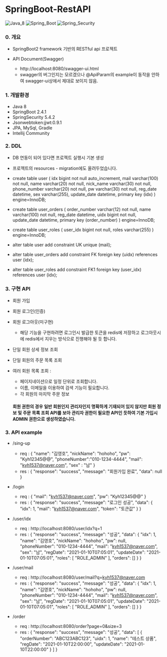 # SpringBoot-RestAPI

![Java_8](https://img.shields.io/badge/java-v1.8-red?logo=java)
![Spring_Boot](https://img.shields.io/badge/Spring_Boot-v2.4.1-green.svg?logo=spring)
![Spring_Security](https://img.shields.io/badge/Spring_Security-v5.4.2-green.svg?logo=spring)

### 0. 개요
- SpringBoot2 framework 기반의 RESTful api 프로젝트

- API Document(Swagger)
    - http://localhost:8080/swagger-ui.html
    - swagger의 버그인지는 모르겠으나 @ApiParam의 example이 동작을 안하여 swagger-ui상에서 제대로 보이지 않음.

### 1. 개발환경
- Java 8
- SpringBoot 2.4.1
- SpringSecurity 5.4.2
- Jsonwebtoken:jjwt:0.9.1
- JPA, MySql, Gradle
- Intellij Community

### 2. DDL
- DB 연동이 되어 있다면 프로젝트 실행시 기본 생성
- 프로젝트의 resources - migration에도 올려두었습니다.

- create table user (
       idx bigint not null auto_increment,
        mail varchar(100) not null,
        name varchar(20) not null,
        nick_name varchar(30) not null,
        phone_number varchar(20) not null,
        pw varchar(30) not null,
        reg_date datetime,
        sex varchar(255),
        update_date datetime,
        primary key (idx)
    ) engine=InnoDB;
    
- create table user_orders (
       order_number varchar(12) not null,
        name varchar(100) not null,
        reg_date datetime,
        uidx bigint not null,
        update_date datetime,
        primary key (order_number)
    ) engine=InnoDB;
    
- create table user_roles (
       user_idx bigint not null,
        roles varchar(255)
    ) engine=InnoDB;
    
       
- alter table user add constraint UK unique (mail);

- alter table user_orders 
       add constraint FK
       foreign key (uidx) 
       references user (idx);

- alter table user_roles 
       add constraint FK1
       foreign key (user_idx) 
       references user (idx);
       
 ### 3. 구현 API
- 회원 가입
- 회원 로그인(인증)
- 회원 로그아웃(미구현)
  - 해당 기능을 구현하려면 로그인시 발급한 토큰을 redis에 저장하고 로그아웃시에 redis에서 지우는 방식으로 진행해야 될 듯 합니다.
- 단일 회원 상세 정보 조회
- 단일 회원의 주문 목록 조회
- 여러 회원 목록 조회 :
    - 페이지네이션으로 일정 단위로 조회합니다.
    - 이름, 이메일을 이용하여 검색 기능이 필요합니다.
    - 각 회원의 마지막 주문 정보
    
  #### 회원 권한의 경우 일반 회원인지 관리자인지 명확하게 기재되어 있지 않지만 회원 정보 및 주문 목록 조회 API를 보아 관리자 권한이 필요한 API인 듯하여 기본 가입시 ADMIN 권한으로 생성하였습니다.
  
 ### 3. API example
 - /sing-up
   - req : {
    "name": "김영호",
    "nickName": "hohoho",
    "pw": "Kyh12345@@",
    "phoneNumber":"010-1234-4444",
    "mail": "kyh1537@naver.com",
    "sex" : "남"
      }
   - res : {
    "response": "success",
    "message": "회원가입 완료",
    "data": null
      }
      
  - /login
    - req : {
        "mail": "kyh1537@naver.com",
        "pw": "Kyh12345@@"
        }
    - res : {
        "response": "success",
        "message": "로그인 성공",
        "data": {
            "idx": 1,
            "mail": "kyh1537@naver.com",
            "token": "토큰값"
         }
      }
      
  - /user/idx
     - req : http://localhost:8080/user/idx?q=1
     - res : {
        "response": "success",
        "message": "성공",
        "data": {
            "idx": 1,
            "name": "김영호",
            "nickName": "hohoho",
            "pw": null,
            "phoneNumber": "010-1234-4444",
            "mail": "kyh1537@naver.com",
            "sex": "남",
            "regDate": "2021-01-10T07:05:01",
            "updateDate": "2021-01-10T07:05:01",
            "roles": [
                "ROLE_ADMIN"
            ],
            "orders": []
        }
    }
    
  - /user/mail
    - req : http://localhost:8080/user/mail?q=kyh1537@naver.com
    - res : {
        "response": "success",
        "message": "성공",
        "data": {
            "idx": 1,
            "name": "김영호",
            "nickName": "hohoho",
            "pw": null,
            "phoneNumber": "010-1234-4444",
            "mail": "kyh1537@naver.com",
            "sex": "남",
            "regDate": "2021-01-10T07:05:01",
            "updateDate": "2021-01-10T07:05:01",
            "roles": [
                "ROLE_ADMIN"
            ],
            "orders": []
        }
    }
    
- /order
   - req : http://localhost:8080/order?page=0&size=3
   - res : {
            "response": "success",
            "message": "성공",
            "data": [
            {
                "orderNumber": "ABC123ABC123",
                "uidx": 1,
                "name": "테스트 상품",
                "regDate": "2021-01-10T22:00:00",
                "updateDate": "2021-01-10T22:00:00"
            }
            ]
           }
    
